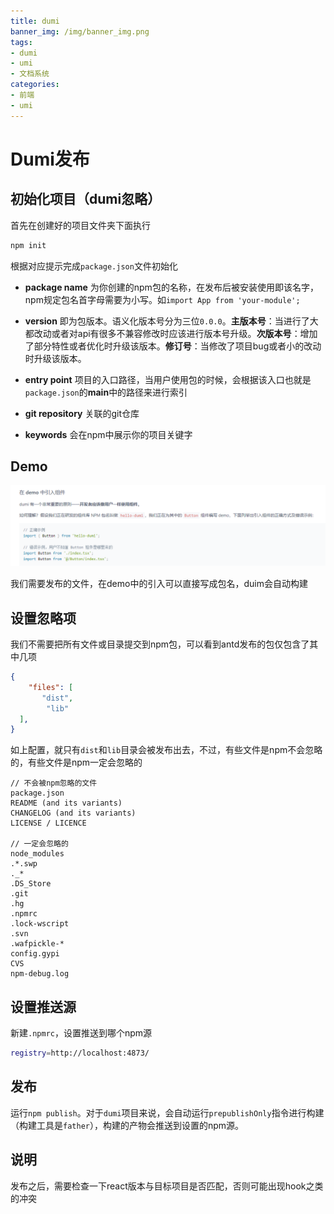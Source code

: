 ```yaml
---
title: dumi
banner_img: /img/banner_img.png
tags:
- dumi
- umi
- 文档系统
categories: 
- 前端
- umi
---
```


# Dumi发布

## 初始化项目（dumi忽略）

首先在创建好的项目文件夹下面执行

``` bash
npm init

```

根据对应提示完成`package.json`文件初始化

*   **package name** 为你创建的npm包的名称，在发布后被安装使用即该名字，npm规定包名首字母需要为小写。如`import App from 'your-module';`

*   **version** 即为包版本。语义化版本号分为三位`0.0.0`。**主版本号**：当进行了大都改动或者对api有很多不兼容修改时应该进行版本号升级。**次版本号**：增加了部分特性或者优化时升级该版本。**修订号**：当修改了项目bug或者小的改动时升级该版本。

*   **entry point** 项目的入口路径，当用户使用包的时候，会根据该入口也就是`package.json`的**main**中的路径来进行索引

*   **git repository** 关联的git仓库

*   **keywords** 会在npm中展示你的项目关键字

## Demo

![](img/image_gCzkz_rJtT.png)

我们需要发布的文件，在demo中的引入可以直接写成包名，duim会自动构建

## 设置忽略项

我们不需要把所有文件或目录提交到npm包，可以看到antd发布的包仅包含了其中几项

``` json
{
    "files": [
       "dist",
        "lib"
  ],
}
```

如上配置，就只有`dist`和`lib`目录会被发布出去，不过，有些文件是npm不会忽略的，有些文件是npm一定会忽略的

```
// 不会被npm忽略的文件
package.json
README (and its variants)
CHANGELOG (and its variants)
LICENSE / LICENCE

// 一定会忽略的
node_modules
.*.swp
._*
.DS_Store
.git
.hg
.npmrc
.lock-wscript
.svn
.wafpickle-*
config.gypi
CVS
npm-debug.log
```

## 设置推送源

新建`.npmrc`，设置推送到哪个npm源

``` bash
registry=http://localhost:4873/
```

## 发布

运行`npm publish`。对于`dumi`项目来说，会自动运行`prepublishOnly`指令进行构建（构建工具是`father`），构建的产物会推送到设置的npm源。

## 说明

发布之后，需要检查一下react版本与目标项目是否匹配，否则可能出现hook之类的冲突
